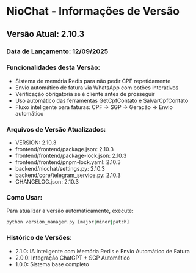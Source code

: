 # NioChat - Informações de Versão

## Versão Atual: 2.10.3

### Data de Lançamento: 12/09/2025

### Funcionalidades desta Versão:
- Sistema de memória Redis para não pedir CPF repetidamente
- Envio automático de fatura via WhatsApp com botões interativos
- Verificação obrigatória se é cliente antes de prosseguir
- Uso automático das ferramentas GetCpfContato e SalvarCpfContato
- Fluxo inteligente para faturas: CPF → SGP → Geração → Envio automático

### Arquivos de Versão Atualizados:
- VERSION: 2.10.3
- frontend/frontend/package.json: 2.10.3
- frontend/frontend/package-lock.json: 2.10.3
- frontend/frontend/pnpm-lock.yaml: 2.10.3
- backend/niochat/settings.py: 2.10.3
- backend/core/telegram_service.py: 2.10.3
- CHANGELOG.json: 2.10.3

### Como Usar:
Para atualizar a versão automaticamente, execute:
```bash
python version_manager.py [major|minor|patch]
```

### Histórico de Versões:
- 2.1.0: IA Inteligente com Memória Redis e Envio Automático de Fatura
- 2.0.0: Integração ChatGPT + SGP Automático
- 1.0.0: Sistema base completo
